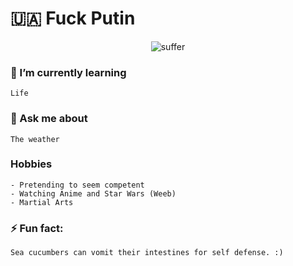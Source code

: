 # 🇺🇦 Fuck Putin

<center>
  
![suffer](https://c.tenor.com/WyCGfaqlRzcAAAAC/suffer-now-suffer.gif)
  
</center>
  
### 🌱 I’m currently learning
```
Life
```


### 💬 Ask me about
```
The weather
```


### Hobbies
```
- Pretending to seem competent
- Watching Anime and Star Wars (Weeb)
- Martial Arts
```


### ⚡ Fun fact:
```
Sea cucumbers can vomit their intestines for self defense. :)
```
